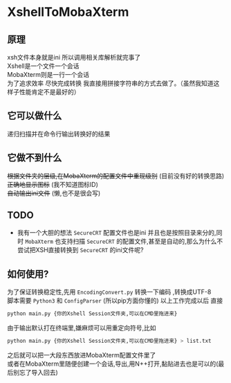# XshellToMobaXterm
## 原理
xsh文件本身就是ini 所以调用相关库解析就完事了  
Xshell是一个文件一个会话  
MobaXterm则是一行一个会话  
为了追求效率 尽快完成转换 我直接用拼接字符串的方式去做了。（虽然我知道这样子性能肯定不是最好的）

## 它可以做什么  
递归扫描并在命令行输出转换好的结果

## 它做不到什么
~~根据文件夹的层级,在MobaXterm的配置文件中重现级别~~ (目前没有好的转换思路)  
~~正确地显示图标~~ (我不知道图标ID)  
~~自动输出ini文件~~ (懒,也不是很会写)

## TODO
* 我有一个大胆的想法 `SecureCRT` 配置文件也是ini 并且也是按照目录来分的,同时 `MobaXterm` 也支持扫描 `SecureCRT` 的配置文件,甚至是自动的,那么为什么不尝试把XSH直接转换到 `SecureCRT` 的ini文件呢?

## 如何使用?
为了保证转换稳定性,先用 `EncodingConvert.py` 转换一下编码 ,转换成UTF-8  
脚本需要 `Python3` 和 `ConfigParser` (所以pip方面你懂的)
以上工作完成以后 直接 
```bash
python main.py {你的Xshell Session文件夹,可以在CMD里拖进来}
```
由于输出默认打在终端里,嫌麻烦可以用重定向符号,比如
```bash
python main.py {你的Xshell Session文件夹,可以在CMD里拖进来} > list.txt
```
之后就可以把一大段东西放进MobaXterm配置文件里了  
或者在MobaXterm里随便创建一个会话,导出,用N++打开,黏贴进去也是可以的(最后别忘了导入回去)  


